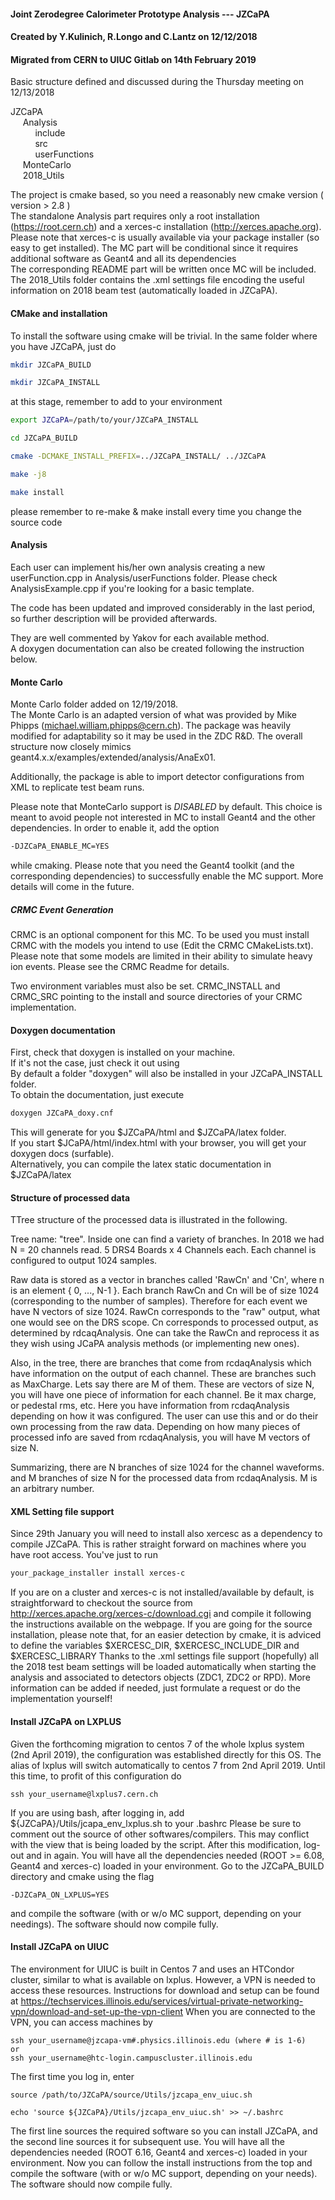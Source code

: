 #### Joint Zerodegree Calorimeter Prototype Analysis --- JZCaPA           
#### Created by Y.Kulinich, R.Longo and C.Lantz on 12/12/2018 ####
#### Migrated from CERN to UIUC Gitlab on 14th February 2019 ####

Basic structure defined and discussed during the Thursday meeting on 12/13/2018

JZCaPA   
     Analysis   
          include    
          src   
          userFunctions   
     MonteCarlo    
     2018_Utils

The project is cmake based, so you need a reasonably new cmake version ( version > 2.8 )   
The standalone Analysis part requires only a root installation (https://root.cern.ch) and a xerces-c installation (http://xerces.apache.org).
Please note that xerces-c is usually available via your package installer (so easy to get installed).
The MC part will be conditional since it requires additional software as Geant4 and all its dependencies   
The corresponding README part will be written once MC will be included.    
The 2018_Utils folder contains the .xml settings file encoding the useful information on 2018 beam test (automatically loaded in JZCaPA).   

#### CMake and installation ####
To install the software using cmake will be trivial.
In the same folder where you have JZCaPA, just do
```bash
mkdir JZCaPA_BUILD

mkdir JZCaPA_INSTALL
```
at this stage, remember to add to your environment
```bash
export JZCaPA=/path/to/your/JZCaPA_INSTALL

cd JZCaPA_BUILD

cmake -DCMAKE_INSTALL_PREFIX=../JZCaPA_INSTALL/ ../JZCaPA

make -j8

make install
```
please remember to re-make & make install every time you change the source code

#### Analysis ####
Each user can implement his/her own analysis creating a new userFunction.cpp in Analysis/userFunctions folder.
Please check AnalysisExample.cpp if you're looking for a basic template.

The code has been updated and improved considerably in the last period, so further description will be provided afterwards.

They are well commented by Yakov for each available method.     
A doxygen documentation can also be created following the instruction below.     

#### Monte Carlo ####
Monte Carlo folder added on 12/19/2018.    
The Monte Carlo is an adapted version of what was provided by  Mike Phipps (michael.william.phipps@cern.ch).
The package was heavily modified for adaptability so it may be used in the ZDC R&D. The overall structure now closely mimics geant4.x.x/examples/extended/analysis/AnaEx01.

Additionally, the package is able to import detector configurations from XML to replicate test beam runs.

Please note that MonteCarlo support is *DISABLED* by default. This choice is meant to avoid people not interested in MC to install Geant4 and the other dependencies.
In order to enable it, add the option
```bash
-DJZCaPA_ENABLE_MC=YES
```
while cmaking. Please note that you need the Geant4 toolkit (and the corresponding dependencies) to successfully enable the MC support.
More details will come in the future.

##### CRMC Event Generation #####

CRMC is an optional component for this MC. To be used you must install CRMC with the models you intend to use (Edit the CRMC CMakeLists.txt). Please note that some models are limited in their ability to simulate heavy ion events. Please see the CRMC Readme for details.

Two environment variables must also be set. CRMC_INSTALL and CRMC_SRC pointing to the install and source directories of your CRMC implementation.

#### Doxygen documentation ####
First, check that doxygen is installed on your machine.   
If it's not the case, just check it out using   
By default a folder "doxygen" will also be installed in your JZCaPA_INSTALL folder.   
To obtain the documentation, just execute   
```bash
doxygen JZCaPA_doxy.cnf   
```
This will generate for you  $JZCaPA/html and $JZCaPA/latex folder.  
If you start $JCaPA/html/index.html with your browser, you will get your doxygen docs (surfable).   
Alternatively, you can compile the latex static documentation in $JZCaPA/latex


#### Structure of processed data ####
TTree structure of the processed data is illustrated in the following.

Tree name: "tree".
Inside one can find a variety of branches.
In 2018 we had N = 20 channels read. 5 DRS4 Boards x 4 Channels each. Each channel is configured to output 1024 samples.

Raw data is stored as a vector<float> in branches called 'RawCn' and 'Cn', where n is an element { 0, ..., N-1 }.
Each branch RawCn and Cn will be of size 1024 (corresponding to the number of samples).
Therefore for each event we have N vectors of size 1024.
RawCn corresponds to the "raw" output, what one would see on the DRS scope.
Cn corresponds to processed output, as determined by rdcaqAnalysis.
One can take the RawCn and reprocess it as they wish using JCaPA analysis methods (or implementing new ones).

Also, in the tree, there are branches that come from rcdaqAnalysis which have information on the output of each channel.
These are branches such as MaxCharge. Lets say there are M of them.
These are vectors of size N, you will have one piece of information for each channel. Be it max charge, or pedestal rms, etc.
Here you have information from rcdaqAnalysis depending on how it was configured. The user can use this and or do their own processing from the raw data.
Depending on how many pieces of processed info are saved from rcdaqAnalysis, you will have M vectors of size N.

Summarizing, there are
N branches of size 1024 for the channel waveforms.
and
M branches of size N for the processed data from rcdaqAnalysis. M is an arbitrary number.

#### XML Setting file support ####
Since 29th January you will need to install also xercesc as a dependency to compile JZCaPA. This is rather straight forward on machines where you have root access.
You've just to run
```bash
your_package_installer install xerces-c
```
If you are on a cluster and xerces-c is not installed/available by default, is straightforward to checkout the source from http://xerces.apache.org/xerces-c/download.cgi and compile it following the instructions available on the webpage.
If you are going for the source installation, please note that, for an easier detection by cmake, it is adviced to define the variables $XERCESC_DIR, $XERCESC_INCLUDE_DIR and $XERCESC_LIBRARY
Thanks to the .xml settings file support (hopefully) all the 2018 test beam settings will be loaded automatically when starting the analysis and associated to detectors objects (ZDC1, ZDC2 or RPD).
More information can be added if needed, just formulate a request or do the implementation yourself!  

#### Install JZCaPA on LXPLUS ####
Given the forthcoming migration to centos 7 of the whole lxplus system (2nd April 2019), the configuration was established directly for this OS.
The alias of lxplus will switch automatically to centos 7 from 2nd April 2019. Until this time, to profit of this configuration do

```
ssh your_username@lxplus7.cern.ch
```

If you are using bash, after logging in, add ${JZCaPA}/Utils/jcapa_env_lxplus.sh to your .bashrc
Please be sure to comment out the source of other softwares/compilers. This may conflict with the view that is being loaded by the script.
After this modification, log-out and in again. You will have all the dependencies needed (ROOT >= 6.08, Geant4 and xerces-c) loaded in your environment.
Go to the JZCaPA_BUILD directory and cmake using the flag

```
-DJZCaPA_ON_LXPLUS=YES
```

and compile the software (with or w/o MC support, depending on your needings). The software should now compile fully.

#### Install JZCaPA on UIUC ####
The environment for UIUC is built in Centos 7 and uses an HTCondor cluster, similar to what is available on lxplus. However, a VPN is needed
to access these resources. Instructions for download and setup can be found at https://techservices.illinois.edu/services/virtual-private-networking-vpn/download-and-set-up-the-vpn-client
When you are connected to the VPN, you can access machines by

```
ssh your_username@jzcapa-vm#.physics.illinois.edu (where # is 1-6)
or
ssh your_username@htc-login.campuscluster.illinois.edu
```

The first time you log in, enter

```
source /path/to/JZCaPA/source/Utils/jzcapa_env_uiuc.sh

echo 'source ${JZCaPA}/Utils/jzcapa_env_uiuc.sh' >> ~/.bashrc
```

The first line sources the required software so you can install JZCaPA, and the second line sources it for subsequent use.
You will have all the dependencies needed (ROOT 6.16, Geant4 and xerces-c) loaded in your environment.
Now you can follow the install instructions from the top and compile the software (with or w/o MC support, depending on your needs).
The software should now compile fully.
